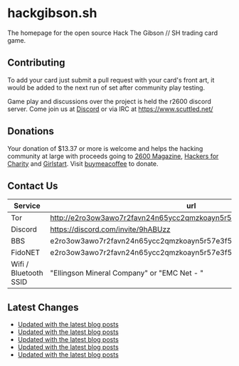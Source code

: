 # hackgibson.sh
The homepage for the open source Hack The Gibson // SH trading card game.


## Contributing

To add your card just submit a pull request with your card's front art, it would be added to the next run of set after community play testing.

Game play and discussions over the project is held the r2600 discord server. Come join us at [Discord](https://discord.com/invite/9hABUzz) or via IRC at https://www.scuttled.net/


## Donations

Your donation of $13.37 or more is welcome and helps the hacking community at large with proceeds going to [2600 Magazine](https://2600.com/), [Hackers for Charity](https://hackersforcharity.org) and [Girlstart](https://girlstart.org).  Visit [buymeacoffee](https://www.buymeacoffee.com/hackgibson.sh) to donate.


## Contact Us

Service | url
-|-
Tor | http://e2ro3ow3awo7r2favn24n65ycc2qmzkoayn5r57e3f56nvjwdcgg32ad.onion
Discord | https://discord.com/invite/9hABUzz
BBS | e2ro3ow3awo7r2favn24n65ycc2qmzkoayn5r57e3f56nvjwdcgg32ad.onion:23
FidoNET | e2ro3ow3awo7r2favn24n65ycc2qmzkoayn5r57e3f56nvjwdcgg32ad.onion:24554
Wifi / Bluetooth SSID | "Ellingson Mineral Company" or "EMC Net - <fidonet address>"

## Latest Changes
<!-- BLOG-POST-LIST:START -->
- [Updated with the latest blog posts](https://github.com/DFW2600/hackgibson.sh/commit/d406d2ba3dabd668965c37e6fd53c458263c18f6)
- [Updated with the latest blog posts](https://github.com/DFW2600/hackgibson.sh/commit/119dda6e78eec0577ea03a7caae281d113780ac4)
- [Updated with the latest blog posts](https://github.com/DFW2600/hackgibson.sh/commit/951a5a9d87a1f0b0ab184bee63bf4738d975e277)
- [Updated with the latest blog posts](https://github.com/DFW2600/hackgibson.sh/commit/7b6be298af6607bbf8d08c0b5ce15ae163087839)
- [Updated with the latest blog posts](https://github.com/DFW2600/hackgibson.sh/commit/ee5e8ca324eae46e6acd20b60da0268aea978f0c)
<!-- BLOG-POST-LIST:END -->
